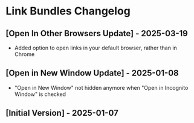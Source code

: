 # Link Bundles Changelog

## [Open In Other Browsers Update] - 2025-03-19

- Added option to open links in your default browser, rather than in Chrome

## [Open in New Window Update] - 2025-01-08

- "Open in New Window" not hidden anymore when "Open in Incognito Window" is checked

## [Initial Version] - 2025-01-07
